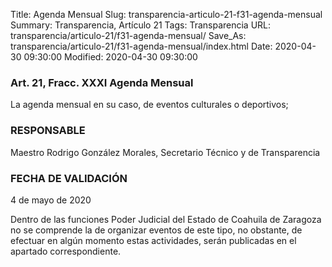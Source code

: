 Title: Agenda Mensual
Slug: transparencia-articulo-21-f31-agenda-mensual
Summary: Transparencia, Artículo 21
Tags: Transparencia
URL: transparencia/articulo-21/f31-agenda-mensual/
Save_As: transparencia/articulo-21/f31-agenda-mensual/index.html
Date: 2020-04-30 09:30:00
Modified: 2020-04-30 09:30:00


### Art. 21, Fracc. XXXI Agenda Mensual

La agenda mensual en su caso, de eventos culturales o deportivos;

### RESPONSABLE

Maestro Rodrigo González Morales, Secretario Técnico y de Transparencia

### FECHA DE VALIDACIÓN

4 de mayo de 2020

Dentro de las funciones Poder Judicial del Estado de Coahuila de Zaragoza no se comprende la de organizar eventos de este tipo, no obstante, de efectuar en algún momento estas actividades, serán publicadas en el apartado correspondiente.


